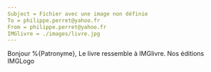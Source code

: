 ```yaml
---
Subject = Fichier avec une image non définie
To = philippe.perret@yahoo.fr
From = philippe.perret@yahoo.fr
IMGlivre = ./images/livre.jpg
---
```

Bonjour %{Patronyme},
Le livre ressemble à IMGlivre.
Nos éditions
IMGLogo
